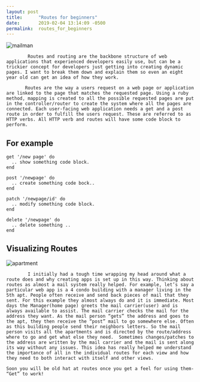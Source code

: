 ```yaml
---
layout: post
title:      "Routes for beginners"
date:       2019-02-04 13:14:09 -0500
permalink:  routes_for_beginners
---
```


![mailman]( https://encrypted-tbn0.gstatic.com/images?q=tbn:ANd9GcSNAw9UIp2myUR0hNNnrSLJr1sfaUWaIoZ8V8Nzvp2gJQIZaMis )


	
	       	Routes and routing are the backbone structure of web applications that experienced developers easily use, but can be a trickier concept for developers just getting into creating dynamic pages. I want to break them down and explain them so even an eight year old can get an idea of how they work. 
		
	       Routes are the way a users request on a web page or application are linked to the page that matches the requested page. Using a ruby method, mapping is created to all the possible requested pages are put in the controller/router to create the system where all the pages are connected. Each user-facing web application needs a get and a post route in order to fulfill the users request. These are referred to as HTTP verbs. All HTTP verb and routes will have some code block to perform. 
		
## For example

```
get '/new page' do
  .. show something code block.
end

post '/newpage' do
  .. create something code bock..
end

patch '/newpage/id' do
  .. modify something code block.
end

delete '/newpage' do
  .. delete something ..
end
```
	
## Visualizing Routes
![apartment](https://sep.yimg.com/ty/cdn/yhst-14044557065217/af4Cinstall1.jpg?t=1548518012&)

			I initially had a tough time wrapping my head around what a route does and why creating apps is set up in this way. Thinking about routes as almost a mail system really helped. For example, let’s say a particular web app is a 4 condo building with a manager living in the 5th apt. People often receive and send back pieces of mail that they sent. For this example they almost always do and it is immediate. Most days the Manager(home page) greets the mail carrier(user) and is always available to assist. The mail carrier checks the mail for the address they want. As the mail person “gets” the address and goes to the apt, they then receive the “post” mail to go somewhere else. Often as this building people send their neighbors letters. So the mail person visits all the apartments and is directed by the route/address  where to go and get what else they need.  Sometimes changes/patches to the address are written by the mail carrier and the mail is sent along its way without any issues. This idea has really helped me understand the importance of all in the individual routes for each view and how they need to both interact with itself and other views.  
	
	Soon you will be old hat at routes once you get a feel for using them- “Get” to work!


		

